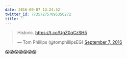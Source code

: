 ```yaml
---
date: 2016-09-07 13:24:52
twitter_id: 773572757095350272
title: ''
---
```


<blockquote class="twitter-tweet"><p lang="en" dir="ltr">Historic. <a href="https://t.co/UgZ0qCzSH5">https://t.co/UgZ0qCzSH5</a></p>&mdash; Tom Phillips (@tomphillipsEG) <a href="https://twitter.com/tomphillipsEG/status/773572532301627392?ref_src=twsrc%5Etfw">September 7, 2016</a></blockquote>
<script async src="https://platform.twitter.com/widgets.js" charset="utf-8"></script>

😱😱😱😱😱😱😱 
